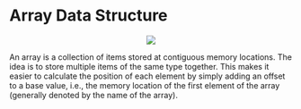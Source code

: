 # Array Data Structure

<p align="center">
  <img  src="https://media.geeksforgeeks.org/wp-content/uploads/array-2.png">
</p>

An array is a collection of items stored at contiguous memory locations.
The idea is to store multiple items of the same type together. 
This makes it easier to calculate the position of each element by simply adding an offset to a base value, i.e., the memory location
of the first element of the array (generally denoted by the name of the array).
